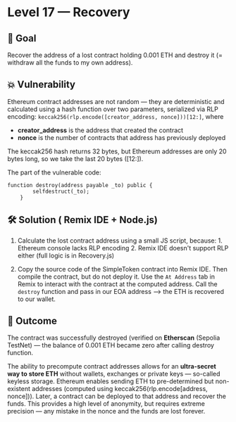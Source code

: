 # **Level 17 — Recovery**

## 🎯 Goal  
Recover the address of a lost contract holding 0.001 ETH and destroy it (= withdraw all the funds to my own address).

## 💥 Vulnerability
Ethereum contract addresses are not random — they are deterministic and calculated using a hash function over two parameters, serialized via RLP encoding: `keccak256(rlp.encode([creator_address, nonce]))[12:]`, where

- **creator_address** is the address that created the contract
- **nonce** is the number of contracts that address has previously deployed

The keccak256 hash returns 32 bytes, but Ethereum addresses are only 20 bytes long, so we take the last 20 bytes ([12:]).

The part of the vulnerable code:
```solidity 
function destroy(address payable _to) public {
        selfdestruct(_to);
    }
```

## 🛠 ️Solution ( Remix IDE + Node.js)
1) Calculate the lost contract address using a small JS script, because: 1. Ethereum console lacks RLP encoding 2. Remix IDE doesn't support RLP either
(full logic is in Recovery.js)

2) Copy the source code of the SimpleToken contract into Remix IDE. Then compile the contract, but do not deploy it. Use the `At Address` tab in Remix to interact with the contract at the computed address. Call the `destroy` function and pass in our EOA address —> the ETH is recovered to our wallet.

## 🧙 Outcome
The contract was successfully destroyed (verified on **Etherscan** (Sepolia TestNet) — the balance of 0.001 ETH became zero after calling destroy function.

The ability to precompute contract addresses allows for an **ultra-secret way to store ETH** without wallets, exchanges or private keys — so-called keyless storage. 
Ethereum enables sending ETH to pre-determined but non-existent addresses (computed using keccak256(rlp.encode[address, nonce])). Later, a contract can be deployed to that address and recover the funds. This provides a high level of anonymity, but requires extreme precision — any mistake in the nonce and the funds are lost forever.
